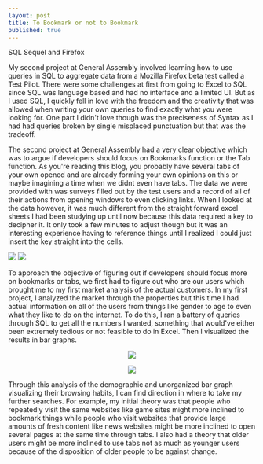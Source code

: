 ```yaml
---
layout: post
title: To Bookmark or not to Bookmark
published: true
---
```


SQL Sequel and Firefox

My second project at General Assembly involved learning how to use queries in SQL to aggregate data from a Mozilla Firefox beta test called a Test Pilot. There were some challenges at first from going to Excel to SQL since SQL was language based and had no interface and a limited UI. But as I used SQL, I quickly fell in love with the freedom and the creativity that was allowed when writing your own queries to find exactly what you were looking for. One part I didn't love though was the preciseness of Syntax as I had had queries broken by single misplaced punctuation but that was the tradeoff.

The second project at General Assembly had a very clear objective which was to argue if developers should focus on Bookmarks function or the Tab function. As you're reading this blog, you probably have several tabs of your own opened and are already forming your own opinions on this or maybe imagining a time when we didnt even have tabs. The data we were provided with was surveys filled out by the test users and a record of all of their actions from opening windows to even clicking links. When I looked at the data however, it was much different from the straight forward excel sheets I had been studying up until now because this data required a key to decipher it. It only took a few minutes to adjust though but it was an interesting experience having to reference things until I realized I could just insert the key straight into the cells.

<img src="http://i.imgur.com/cghp4Uf.jpg"> <img src="http://i.imgur.com/EItYPm3.jpg">

To approach the objective of figuring out if developers should focus more on bookmarks or tabs, we first had to figure out who are our users which brought me to my first market analysis of the actual customers. In my first project, I analyzed the market through the properties but this time I had actual information on all of the users from things like gender to age to even what they like to do on the internet. To do this, I ran a battery of queries through SQL to get all the numbers I wanted, something that would've either been extremely tedious or not feasible to do in Excel. Then I visualized the results in bar graphs.
<p align="center">
<img src="http://i.imgur.com/fNxuJqw.png"> 
</p>
<p align="center">
<img src="http://i.imgur.com/TpVIi7l.jpg">
</p>


Through this analysis of the demographic and unorganized bar graph visualizing their browsing habits, I can find direction in where to take my further searches. For example, my initial theory was that people who repeatedly visit the same websites like game sites might more inclined to bookmark things while people who visit websites that provide large amounts of fresh content like news websites might be more inclined to open several pages at the same time through tabs. I also had a theory that older users might be more inclined to use tabs not as much as younger users because of the disposition of older people to be against change. 




